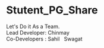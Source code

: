 # Stutent_PG_Share
Let's Do it As a Team.
<br>
Lead Developer: Chinmay<br>
Co-Developers : Sahil &nbsp; Swagat
